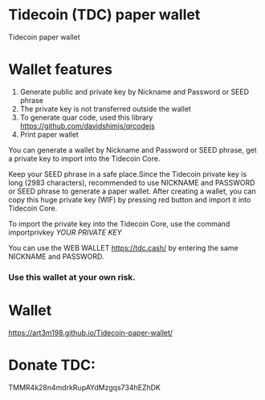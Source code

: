 # Tidecoin (TDC) paper wallet
Tidecoin paper wallet

# Wallet features
1. Generate public and private key by Nickname and Password or SEED phrase
2. The private key is not transferred outside the wallet
3. To generate quar code, used this library https://github.com/davidshimjs/qrcodejs
4. Print paper wallet

You can generate a wallet by Nickname and Password or SEED phrase, get a private key to import into the Tidecoin Core.

Keep your SEED phrase in a safe place.Since the Tidecoin private key is long (2983 characters), recommended to use NICKNAME and PASSWORD or SEED phrase to generate a paper wallet. After creating a wallet, you can copy this huge private key (WIF) by pressing red button and import it into Tidecoin Core. 

To import the private key into the Tidecoin Core, use the command importprivkey *YOUR PRIVATE KEY*

You can use the WEB WALLET https://tdc.cash/ by entering the same NICKNAME and PASSWORD.

### Use this wallet at your own risk.

# Wallet
https://art3m198.github.io/Tidecoin-paper-wallet/

# Donate TDC: 
TMMR4k28n4mdrkRupAYdMzgqs734hEZhDK



